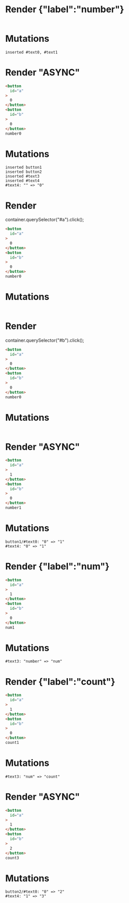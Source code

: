 # Render {"label":"number"}
```html

```

# Mutations
```
inserted #text0, #text1
```


# Render "ASYNC"
```html
<button
  id="a"
>
  0
</button>
<button
  id="b"
>
  0
</button>
number0
```

# Mutations
```
inserted button1
inserted button2
inserted #text3
inserted #text4
#text4: "" => "0"
```


# Render 
container.querySelector("#a").click();

```html
<button
  id="a"
>
  0
</button>
<button
  id="b"
>
  0
</button>
number0
```

# Mutations
```

```


# Render 
container.querySelector("#b").click();

```html
<button
  id="a"
>
  0
</button>
<button
  id="b"
>
  0
</button>
number0
```

# Mutations
```

```


# Render "ASYNC"
```html
<button
  id="a"
>
  1
</button>
<button
  id="b"
>
  0
</button>
number1
```

# Mutations
```
button1/#text0: "0" => "1"
#text4: "0" => "1"
```


# Render {"label":"num"}
```html
<button
  id="a"
>
  1
</button>
<button
  id="b"
>
  0
</button>
num1
```

# Mutations
```
#text3: "number" => "num"
```


# Render {"label":"count"}
```html
<button
  id="a"
>
  1
</button>
<button
  id="b"
>
  0
</button>
count1
```

# Mutations
```
#text3: "num" => "count"
```


# Render "ASYNC"
```html
<button
  id="a"
>
  1
</button>
<button
  id="b"
>
  2
</button>
count3
```

# Mutations
```
button2/#text0: "0" => "2"
#text4: "1" => "3"
```